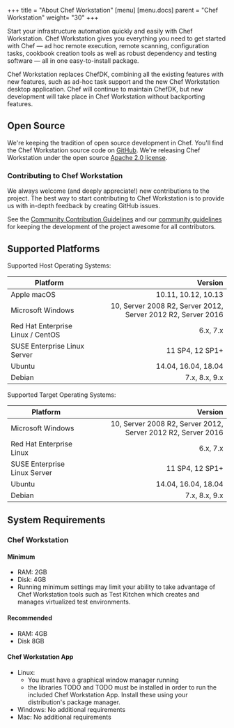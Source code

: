 +++
title = "About Chef Workstation"
[menu]
  [menu.docs]
    parent = "Chef Workstation"
    weight= "30"
+++

Start your infrastructure automation quickly and easily with Chef Workstation.
Chef Workstation gives you everything you need to get started with Chef &#8212; ad hoc
remote execution, remote scanning, configuration tasks, cookbook creation tools
as well as robust dependency and testing software &#8212; all in one easy-to-install
package.

Chef Workstation replaces ChefDK, combining all the existing features with
new features, such as ad-hoc task support and the new Chef Workstation desktop
application. Chef will continue to maintain ChefDK, but new development will
take place in Chef Workstation without backporting features.

## Open Source

We're keeping the tradition of open source development in Chef. You'll find the
Chef Workstation source code on
[GitHub](https://github.com/chef/chef-workstation). We're releasing Chef
Workstation under the open source [Apache 2.0
license](https://github.com/chef/chef-workstation/blob/master/LICENSE).

### Contributing to Chef Workstation

We always welcome (and deeply appreciate!) new contributions to the project.
The best way to start contributing to Chef Workstation is to provide us with
in-depth feedback by creating GitHub issues.

See the [Community Contribution Guidelines](https://docs.chef.io/community_contributions.html)
and our [community guidelines](https://docs.chef.io/community_guidelines.html) for
keeping the development of the project awesome for all contributors.

## Supported Platforms

Supported Host Operating Systems:

| Platform                         | Version  |
| -------------                    | -----:|
| Apple macOS                      | 10.11, 10.12, 10.13|
| Microsoft Windows                | 10, Server 2008 R2, Server 2012, Server 2012 R2, Server 2016 |
| Red Hat Enterprise Linux / CentOS| 6.x, 7.x |
| SUSE Enterprise Linux Server     | 11 SP4, 12 SP1+ |
| Ubuntu                           | 14.04, 16.04, 18.04 |
| Debian                           | 7.x, 8.x, 9.x |

Supported Target Operating Systems:

| Platform                         | Version  |
| -------------                    | -----:|
| Microsoft Windows                | 10, Server 2008 R2, Server 2012, Server 2012 R2, Server 2016 |
| Red Hat Enterprise Linux         | 6.x, 7.x |
| SUSE Enterprise Linux Server     | 11 SP4, 12 SP1+ |
| Ubuntu                           | 14.04, 16.04, 18.04 |
| Debian                           | 7.x, 8.x, 9.x |

## System Requirements

### Chef Workstation

#### Minimum

* RAM: 2GB
* Disk: 4GB
* Running minimum settings may limit your ability to take advantage of Chef Workstation tools such as Test Kitchen which creates and manages virtualized test environments.

#### Recommended

* RAM: 4GB
* Disk 8GB

#### Chef Workstation App

* Linux:
  * You must have a graphical window manager running
  * the libraries TODO and TODO must be installed in order to run the included
      Chef Workstation App. Install these using your distribution's package
      manager.
* Windows: No additional requirements
* Mac: No additional requirements
